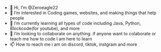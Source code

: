 - 👋 Hi, I’m @Zeroeagle22
- 👀 I’m interested in Coding games, websites, and making things that help people
- 🌱 I’m currently learning all types of code including Java, Python, Blockcode(for youtube), and more
- 💞️ I’m looking to collaborate on anything. if anyone want to colaborate or teach me how to code I am here to learn
- 📫 How to reach me i am on discord, tiktok, instgram and more
